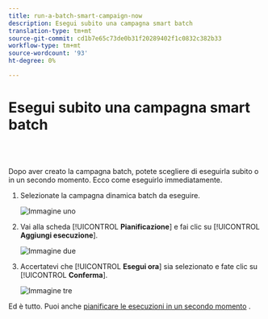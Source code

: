 ```yaml
---
title: run-a-batch-smart-campaign-now
description: Esegui subito una campagna smart batch
translation-type: tm+mt
source-git-commit: cd1b7e65c73de0b31f20289402f1c0832c382b33
workflow-type: tm+mt
source-wordcount: '93'
ht-degree: 0%

---
```



# Esegui subito una campagna smart batch

<br> 

Dopo aver creato la campagna batch, potete scegliere di eseguirla subito o in un secondo momento. Ecco come eseguirlo immediatamente.

1. Selezionate la campagna dinamica batch da eseguire.

   ![Immagine uno](/help/sky/assets/smart-campaigns/run-a-batch-smart-campaign-now/run-a-batch-smart-campaign-now-1.png)

1. Vai alla scheda [!UICONTROL **Pianificazione**] e fai clic su [!UICONTROL **Aggiungi esecuzione**].

   ![Immagine due](/help/sky/assets/smart-campaigns/run-a-batch-smart-campaign-now/run-a-batch-smart-campaign-now-2.png)

1. Accertatevi che [!UICONTROL **Esegui ora**] sia selezionato e fate clic su [!UICONTROL **Conferma**].

   ![Immagine tre](/help/sky/assets/smart-campaigns/run-a-batch-smart-campaign-now/run-a-batch-smart-campaign-now-3.png)

Ed è tutto. Puoi anche [pianificare le esecuzioni in un secondo momento](https://docs.marketo.com/display/DOCS/Schedule+a+Batch+Smart+Campaign+to+Run+Later) .
